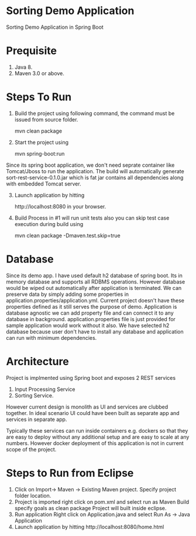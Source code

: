# Sorting Demo Application
Sorting Demo Application in Spring Boot

# Prequisite

1. Java 8.
2. Maven 3.0 or above. 

# Steps To Run

1. Build the project using following command, the command must be issued from source folder.

   mvn clean package

2. Start the project using
   
   mvn spring-boot:run
   
Since its spring boot application, we don't need seprate container like Tomcat/Jboss to run the application. The build will automatically generate sort-rest-service-0.1.0.jar which is fat jar contains all dependencies along with embedded Tomcat server.
   
3. Launch application by hitting 
   
   http://localhost:8080 in your browser.

4. Build Process in #1 will run unit tests also you can skip test case execution during build using
   
   mvn clean package -Dmaven.test.skip=true
   
# Database

Since its demo app. I have used default h2 database of spring boot. Its in memory database and supports all RDBMS operations. However database would be wiped out automatically after application is terminated. We can preserve data by simply adding some properties in application.properties/application.yml. Current project doesn't have these properties defined as it still serves the purpose of demo.
Application is database agnostic we can add property file and can connect it to any database in background. application.properties file is just provided for sample application would work without it also.
We have selected h2 database because user don't have to install any database and application can run with minimum dependencies.

# Architecture
Project is implmented using Spring boot and exposes 2 REST services
1. Input Processing Service
2. Sorting Service.

However current design is monolith as UI and services are clubbed together. In ideal scenario UI could have been built as separate app and services in separate app.

Typically these services can run inside containers e.g. dockers so that they are easy to deploy without any additional setup and are easy to scale at any numbers. However docker deployment of this application is not in current scope of the project.

# Steps to Run from Eclipse

1. Click on Import-> Maven -> Existing Maven project.
  Specify project folder location.
2. Project is imported right click on pom.xml and select run as Maven Build
   specify goals as 
   clean package
   Project will built inside eclipse.
 3. Run application
    Right click on Application.java and select Run As -> Java Application
 4. Launch application by hitting 
    http://localhost:8080/home.html